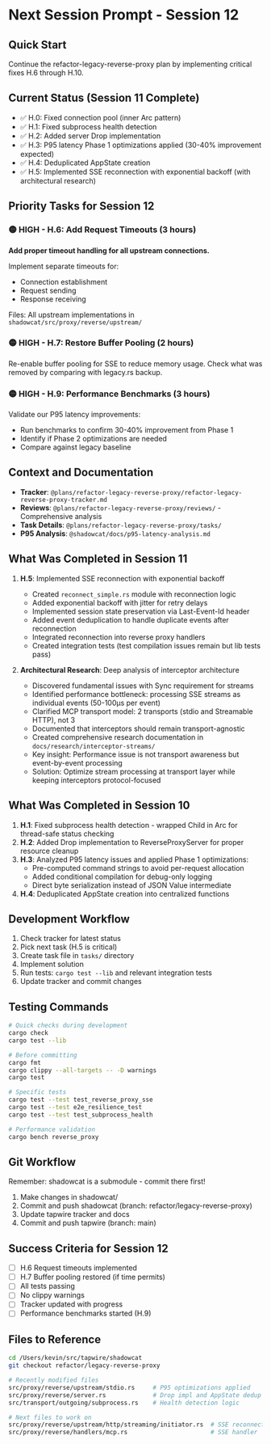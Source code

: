 # Next Session Prompt - Session 12

## Quick Start
Continue the refactor-legacy-reverse-proxy plan by implementing critical fixes H.6 through H.10.

## Current Status (Session 11 Complete)
- ✅ H.0: Fixed connection pool (inner Arc pattern)
- ✅ H.1: Fixed subprocess health detection  
- ✅ H.2: Added server Drop implementation
- ✅ H.3: P95 latency Phase 1 optimizations applied (30-40% improvement expected)
- ✅ H.4: Deduplicated AppState creation
- ✅ H.5: Implemented SSE reconnection with exponential backoff (with architectural research)

## Priority Tasks for Session 12

### 🟡 HIGH - H.6: Add Request Timeouts (3 hours)
**Add proper timeout handling for all upstream connections.**

Implement separate timeouts for:
- Connection establishment
- Request sending  
- Response receiving

Files: All upstream implementations in `shadowcat/src/proxy/reverse/upstream/`

### 🟡 HIGH - H.7: Restore Buffer Pooling (2 hours)
Re-enable buffer pooling for SSE to reduce memory usage.
Check what was removed by comparing with legacy.rs backup.

### 🟡 HIGH - H.9: Performance Benchmarks (3 hours)
Validate our P95 latency improvements:
- Run benchmarks to confirm 30-40% improvement from Phase 1
- Identify if Phase 2 optimizations are needed
- Compare against legacy baseline

## Context and Documentation
- **Tracker**: `@plans/refactor-legacy-reverse-proxy/refactor-legacy-reverse-proxy-tracker.md`
- **Reviews**: `@plans/refactor-legacy-reverse-proxy/reviews/` - Comprehensive analysis
- **Task Details**: `@plans/refactor-legacy-reverse-proxy/tasks/`
- **P95 Analysis**: `@shadowcat/docs/p95-latency-analysis.md`

## What Was Completed in Session 11
1. **H.5**: Implemented SSE reconnection with exponential backoff
   - Created `reconnect_simple.rs` module with reconnection logic
   - Added exponential backoff with jitter for retry delays
   - Implemented session state preservation via Last-Event-Id header
   - Added event deduplication to handle duplicate events after reconnection
   - Integrated reconnection into reverse proxy handlers
   - Created integration tests (test compilation issues remain but lib tests pass)

2. **Architectural Research**: Deep analysis of interceptor architecture
   - Discovered fundamental issues with Sync requirement for streams
   - Identified performance bottleneck: processing SSE streams as individual events (50-100μs per event)
   - Clarified MCP transport model: 2 transports (stdio and Streamable HTTP), not 3
   - Documented that interceptors should remain transport-agnostic
   - Created comprehensive research documentation in `docs/research/interceptor-streams/`
   - Key insight: Performance issue is not transport awareness but event-by-event processing
   - Solution: Optimize stream processing at transport layer while keeping interceptors protocol-focused

## What Was Completed in Session 10
1. **H.1**: Fixed subprocess health detection - wrapped Child in Arc<Mutex> for thread-safe status checking
2. **H.2**: Added Drop implementation to ReverseProxyServer for proper resource cleanup
3. **H.3**: Analyzed P95 latency issues and applied Phase 1 optimizations:
   - Pre-computed command strings to avoid per-request allocation
   - Added conditional compilation for debug-only logging
   - Direct byte serialization instead of JSON Value intermediate
4. **H.4**: Deduplicated AppState creation into centralized functions

## Development Workflow
1. Check tracker for latest status
2. Pick next task (H.5 is critical)
3. Create task file in `tasks/` directory
4. Implement solution
5. Run tests: `cargo test --lib` and relevant integration tests
6. Update tracker and commit changes

## Testing Commands
```bash
# Quick checks during development
cargo check
cargo test --lib

# Before committing
cargo fmt
cargo clippy --all-targets -- -D warnings
cargo test

# Specific tests
cargo test --test test_reverse_proxy_sse
cargo test --test e2e_resilience_test
cargo test --test test_subprocess_health

# Performance validation
cargo bench reverse_proxy
```

## Git Workflow
Remember: shadowcat is a submodule - commit there first!
1. Make changes in shadowcat/
2. Commit and push shadowcat (branch: refactor/legacy-reverse-proxy)
3. Update tapwire tracker and docs
4. Commit and push tapwire (branch: main)

## Success Criteria for Session 12
- [ ] H.6 Request timeouts implemented
- [ ] H.7 Buffer pooling restored (if time permits)
- [ ] All tests passing
- [ ] No clippy warnings
- [ ] Tracker updated with progress
- [ ] Performance benchmarks started (H.9)

## Files to Reference
```bash
cd /Users/kevin/src/tapwire/shadowcat
git checkout refactor/legacy-reverse-proxy

# Recently modified files
src/proxy/reverse/upstream/stdio.rs     # P95 optimizations applied
src/proxy/reverse/server.rs             # Drop impl and AppState dedup
src/transport/outgoing/subprocess.rs    # Health detection logic

# Next files to work on
src/proxy/reverse/upstream/http/streaming/initiator.rs  # SSE reconnection
src/proxy/reverse/handlers/mcp.rs                       # SSE handler
```